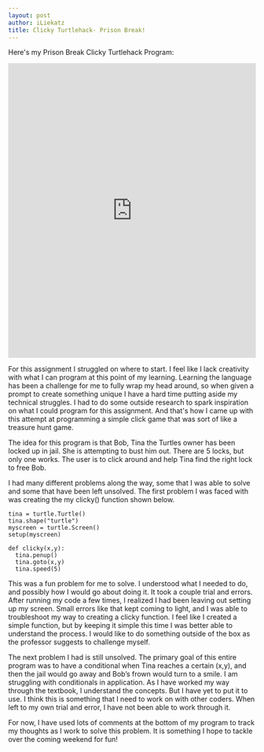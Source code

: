 ```yaml
---
layout: post
author: iLiekatz
title: Clicky Turtlehack- Prison Break!
---
```


Here's my Prison Break Clicky Turtlehack Program:
<iframe src="https://trinket.io/embed/python/88bde472f3?runOption=console" width="100%" height="600" frameborder="0" marginwidth="0" marginheight="0" allowfullscreen></iframe>

For this assignment I struggled on where to start. I feel like I lack creativity with what I can program at this point of my learning. Learning the language has been a challenge for me to fully wrap my head around, so when given a prompt to create something unique I have a hard time putting aside my technical struggles. I had to do some outside research to spark inspiration on what I could program for this assignment. And that's how I came up with this attempt at programming a simple click game that was sort of like a treasure hunt game.

The idea for this program is that Bob, Tina the Turtles owner has been locked up in jail. She is attempting to bust him out. There are 5 locks, but only one works. The user is to click around and help Tina find the right lock to free Bob. 

I had many different problems along the way, some that I was able to solve and some that have been left unsolved. The first problem I was faced with was creating the my clicky() function shown below.

```
tina = turtle.Turtle()
tina.shape("turtle")
myscreen = turtle.Screen()
setup(myscreen)

def clicky(x,y):
  tina.penup()
  tina.goto(x,y)
  tina.speed(5)
  ```
  
This was a fun problem for me to solve. I understood what I needed to do, and possibly how I would go about doing it. It took a couple trial and errors. After running my code a few times, I realized I had been leaving out setting up my screen. Small errors like that kept coming to light, and I was able to troubleshoot my way to creating a clicky function. I feel like I created a simple function, but by keeping it simple this time I was better able to understand the process. I would like to do something outside of the box as the professor suggests to challenge myself.

The next problem I had is still unsolved. The primary goal of this entire program was to have a conditional when Tina reaches a certain (x,y), and then the jail would go away and Bob’s frown would turn to a smile. I am struggling with conditionals in application. As I have worked my way through the textbook, I understand the concepts. But I have yet to put it to use. I think this is something that I need to work on with other coders. When left to my own trial and error, I have not been able to work through it. 

For now, I have used lots of comments at the bottom of my program to track my thoughts as I work to solve this problem. It is something I hope to tackle over the coming weekend for fun!
